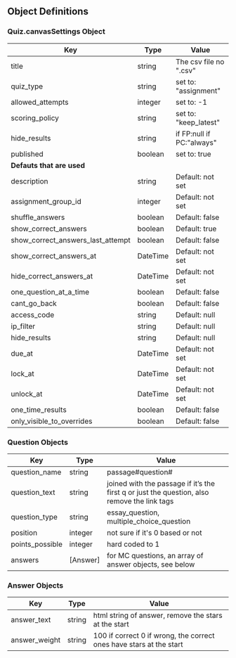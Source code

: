 
## Object Definitions

### Quiz.canvasSettings Object

| Key                               | Type     | Value                     |
|-----------------------------------|----------|---------------------------|
| title                             | string   | The csv file no ".csv"    |
| quiz_type                         | string   | set to: "assignment"      |
| allowed_attempts                  | integer  | set to: -1                |
| scoring_policy                    | string   | set to: "keep_latest"     |
| hide_results                      | string   | if FP:null if PC:"always" |
| published                         | boolean  | set to: true              |
| **Defauts that are used**         |          |                           |
| description                       | string   | Default: not set          |
| assignment_group_id               | integer  | Default: not set          |
| shuffle_answers                   | boolean  | Default: false            |
| show_correct_answers              | boolean  | Default: true             |
| show_correct_answers_last_attempt | boolean  | Default: false            |
| show_correct_answers_at           | DateTime | Default: not set          |
| hide_correct_answers_at           | DateTime | Default: not set          |
| one_question_at_a_time            | boolean  | Default: false            |
| cant_go_back                      | boolean  | Default: false            |
| access_code                       | string   | Default: null             |
| ip_filter                         | string   | Default: null             |
| hide_results                      | string   | Default: null             |
| due_at                            | DateTime | Default: not set          |
| lock_at                           | DateTime | Default: not set          |
| unlock_at                         | DateTime | Default: not set          |
| one_time_results                  | boolean  | Default: false            |
| only_visible_to_overrides         | boolean  | Default: false            |

### Question Objects
| Key             | Type     | Value                                                            |
|---------------- |----------|------------------------------------------------------------------|
| question_name   | string   | passage#question#                                                |
| question_text   | string   | joined with the passage if it’s the first q or just the question, also remove the link tags |
| question_type   | string   | essay_question,  multiple_choice_question                        |
| position        | integer  | not sure if it's 0 based or not                                  |
| points_possible | integer  | hard coded to 1                                                  |
| answers         | [Answer] | for MC questions, an array of answer objects, see below          |

### Answer Objects
| Key           | Type     | Value                     |
|---------------|----------|---------------------------|
| answer_text   | string   | html string of answer, remove the stars at the start |
| answer_weight | string   | 100 if correct 0 if wrong, the correct ones have stars at the start |
